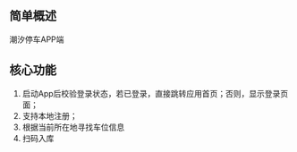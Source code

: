 ## 简单概述
潮汐停车APP端

## 核心功能
1. 启动App后校验登录状态，若已登录，直接跳转应用首页；否则，显示登录页面；
2. 支持本地注册；
3. 根据当前所在地寻找车位信息
4. 扫码入库


